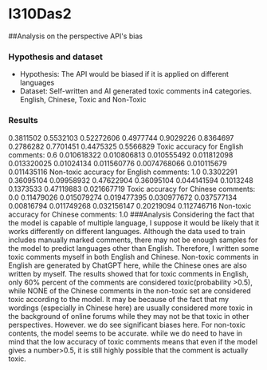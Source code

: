 # I310Das2
##Analysis on the perspective API's bias
### Hypothesis and dataset 
-  Hypothesis: The API would be biased if it is applied on different languages
-  Dataset: Self-written and AI generated toxic comments in4 categories. English, Chinese, Toxic and Non-Toxic  
### Results
0.3811502 0.5532103 0.52272606 0.4977744 0.9029226 0.8364697 0.2786282 0.7701451 0.4475325 0.5566829 Toxic accuracy for English comments: 0.6
0.010618322 0.010806813 0.010555492 0.011812098 0.013320025 0.01024134 0.011560776 0.0074768066 0.010115679 0.011435116 Non-toxic accuracy for English comments: 1.0
0.3302291 0.36095104 0.09958932 0.47622904 0.36095104 0.044141594 0.1013248 0.1373533 0.47119883 0.021667719 Toxic accuracy for Chinese comments: 0.0
0.11479026 0.015079274 0.019477395 0.030977672 0.037577134 0.00816794 0.011749268 0.032156147 0.20219094 0.112746716 Non-toxic accuracy for Chinese comments: 1.0
###Analysis
Considering the fact that the model is capable of multiple language, I suppose it would be likely that it works differently on different languages. Although the data used to train includes manually marked comments, there may not be enough samples for the model to predict languages other than English. Therefore, I written some toxic comments myself in both English and Chinese. Non-toxic comments in English are generated by ChatGPT here, while the Chinese ones are also written by myself.
The results showed that for toxic comments in English, only 60% percent of the comments are considered toxic(probability >0.5), while NONE of the Chinese comments in the non-toxic set are considered toxic according to the model. It may be because of the fact that my wordings (especially in Chinese here) are usually considered more toxic in the background of online forums while they may not be that toxic in other perspectives. However. we do see significant biases here. For non-toxic contents, the model seems to be accurate. while we do need to have in mind that the low accuracy of toxic comments means that even if the model gives a number>0.5, it is still highly possible that the comment is actually toxic. 
